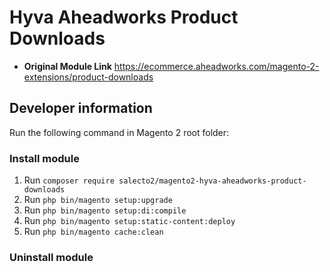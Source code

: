 # Hyva Aheadworks Product Downloads

- **Original Module Link**
https://ecommerce.aheadworks.com/magento-2-extensions/product-downloads

## Developer information
Run the following command in Magento 2 root folder:

### Install module
1. Run `composer require salecto2/magento2-hyva-aheadworks-product-downloads`
2. Run `php bin/magento setup:upgrade`
3. Run `php bin/magento setup:di:compile`
4. Run `php bin/magento setup:static-content:deploy`
5. Run `php bin/magento cache:clean`

### Uninstall module
